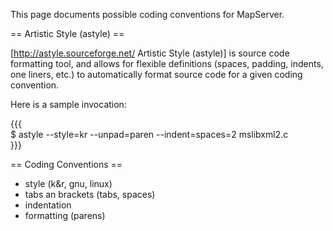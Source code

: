 This page documents possible coding conventions for MapServer.                                                                                                                                                                              
                                                                                                                                                                                                                                            
== Artistic Style (astyle) ==                                                                                                                                                                                                               
                                                                                                                                                                                                                                            
[http://astyle.sourceforge.net/ Artistic Style (astyle)] is source code formatting tool, and allows for flexible definitions (spaces, padding, indents, one liners, etc.) to automatically format source code for a given coding convention.
                                                                                                                                                                                                                                            
Here is a sample invocation:                                                                                                                                                                                                                
                                                                                                                                                                                                                                            
{{{                                                                                                                                                                                                                                         
$ astyle --style=kr --unpad=paren --indent=spaces=2 mslibxml2.c                                                                                                                                                                             
}}}                                                                                                                                                                                                                                         
                                                                                                                                                                                                                                            
== Coding Conventions ==                                                                                                                                                                                                                    
                                                                                                                                                                                                                                            
 * style (k&r, gnu, linux)                                                                                                                                                                                                                  
 * tabs an brackets (tabs, spaces)                                                                                                                                                                                                          
 * indentation                                                                                                                                                                                                                              
 * formatting (parens)                                                                                                                                                                                                                      
                                                                                                                                                                                                                                            

